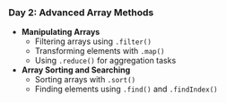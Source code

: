 ### Day 2: Advanced Array Methods

- **Manipulating Arrays**
    - Filtering arrays using `.filter()`
    - Transforming elements with `.map()`
    - Using `.reduce()` for aggregation tasks
- **Array Sorting and Searching**
    - Sorting arrays with `.sort()`
    - Finding elements using `.find()` and `.findIndex()`